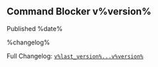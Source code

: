 ## Command Blocker v%version%
Published %date%

%changelog%

Full Changelog: [`v%last_version%...v%version%`](%github_url%/compare/v%last_version%...v%version%)
